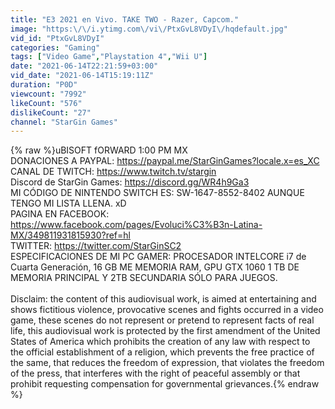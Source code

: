 ```yaml
---
title: "E3 2021 en Vivo. TAKE TWO - Razer, Capcom."
image: "https:\/\/i.ytimg.com\/vi\/PtxGvL8VDyI\/hqdefault.jpg"
vid_id: "PtxGvL8VDyI"
categories: "Gaming"
tags: ["Video Game","Playstation 4","Wii U"]
date: "2021-06-14T22:21:59+03:00"
vid_date: "2021-06-14T15:19:11Z"
duration: "P0D"
viewcount: "7992"
likeCount: "576"
dislikeCount: "27"
channel: "StarGin Games"
---
```

{% raw %}uBISOFT fORWARD 1:00 PM MX<br />DONACIONES A PAYPAL: <a rel="nofollow" target="blank" href="https://paypal.me/StarGinGames?locale.x=es_XC">https://paypal.me/StarGinGames?locale.x=es_XC</a><br />CANAL DE TWITCH: <a rel="nofollow" target="blank" href="https://www.twitch.tv/stargin">https://www.twitch.tv/stargin</a><br />Discord de StarGin Games: <a rel="nofollow" target="blank" href="https://discord.gg/WR4h9Ga3">https://discord.gg/WR4h9Ga3</a><br />MI CÓDIGO DE NINTENDO SWITCH ES: SW-1647-8552-8402 AUNQUE TENGO MI LISTA LLENA﻿. xD<br />PAGINA EN FACEBOOK: <a rel="nofollow" target="blank" href="https://www.facebook.com/pages/Evoluci%C3%B3n-Latina-MX/349811931815930?ref=hl">https://www.facebook.com/pages/Evoluci%C3%B3n-Latina-MX/349811931815930?ref=hl</a><br />TWITTER: <a rel="nofollow" target="blank" href="https://twitter.com/StarGinSC2">https://twitter.com/StarGinSC2</a><br />ESPECIFICACIONES DE MI PC GAMER: PROCESADOR INTELCORE i7 de Cuarta Generación, 16 GB ME MEMORIA RAM, GPU GTX 1060 1 TB DE MEMORIA PRINCIPAL Y 2TB SECUNDARIA SÓLO PARA JUEGOS.<br /><br />Disclaim: the content of this audiovisual work, is aimed at entertaining and shows fictitious violence, provocative scenes and fights occurred in a video game, these scenes do not represent or pretend to represent facts of real life, this audiovisual work is protected by the first amendment of the United States of America which prohibits the creation of any law with respect to the official establishment of a religion, which prevents the free practice of the same, that reduces the freedom of expression, that violates the freedom of the press, that interferes with the right of peaceful assembly or that prohibit requesting compensation for governmental grievances.{% endraw %}
